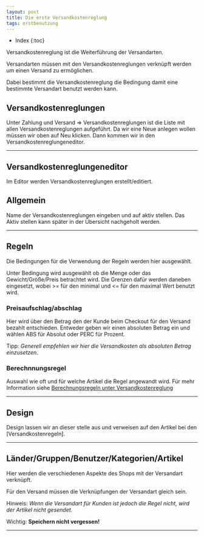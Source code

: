 ```yaml
---
layout: post
title: Die erste Versandkostenreglung
tags: erstbenutzung
---
```


+ Index
{:toc}

Versandkostenreglung ist die Weiterführung der Versandarten.

Versandarten müssen mit den Versandkostenreglungen verknüpft werden um einen Versand zu ermöglichen.

Dabei bestimmt die Versandkostenreglung die Bedingung damit eine bestimmte Versandart benutzt werden kann.

## Versandkostenreglungen

Unter Zahlung und Versand => Versandkostenreglungen ist die Liste mit allen Versandkostenreglungen aufgeführt.
Da wir eine Neue anlegen wollen müssen wir oben auf Neu klicken.
Dann kommen wir in den Versandkostenreglungeneditor.

---

## Versandkostenreglungeneditor

Im Editor werden Versandkostenreglungen erstellt/editiert.

## Allgemein

Name der Versandkostenreglungen eingeben und auf aktiv stellen.
Das Aktiv stellen kann später in der Übersicht nachgeholt werden.

---

## Regeln

Die Bedingungen für die Verwendung der Regeln werden hier ausgewählt.

Unter Bedingung wird ausgewählt ob die Menge oder das Gewicht/Größe/Preis betrachtet wird.
Die Grenzen dafür werden daneben eingesetzt, wobei >= für den minimal und <= für den maximal Wert benutzt wird.

### Preisaufschlag/abschlag

Hier wird über den Betrag den der Kunde beim Checkout für den Versand bezahlt entschieden. Entweder geben wir einen absoluten Betrag ein und wählen ABS für Absolut oder PERC für Prozent.

Tipp: *Generell empfehlen wir hier die Versandkosten als absoluten Betrag einzusetzen.*

### Berechnnungsregel

Auswahl wie oft und für welche Artikel die Regel angewandt wird.
Für mehr Information siehe [Berechnungsregeln unter Versandkostenreglung][bere] 

---

## Design

Design lassen wir an dieser stelle aus und verweisen auf den Artikel bei den [Versandkostenregeln].

---

## Länder/Gruppen/Benutzer/Kategorien/Artikel

Hier werden die verschiedenen Aspekte des Shops mit der Versandart verknüpft.

Für den Versand müssen die Verknüpfungen der Versandart gleich sein.

Hinweis: *Wenn die Versandart für Kunden ist jedoch die Regel nicht, wird der Artikel nicht gesendet.*

Wichtig: **Speichern nicht vergessen!**

---

[bere]: /wiki/versand-zahlung/versandkostenreglung#berechnungsregeln
